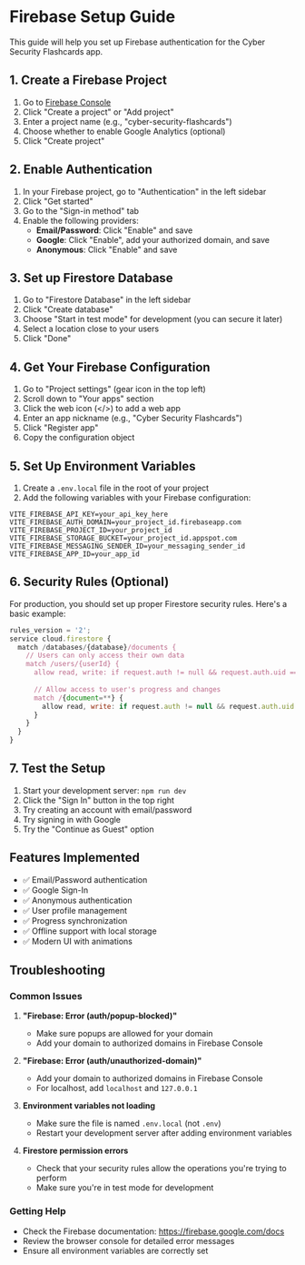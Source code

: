 # Firebase Setup Guide

This guide will help you set up Firebase authentication for the Cyber Security Flashcards app.

## 1. Create a Firebase Project

1. Go to [Firebase Console](https://console.firebase.google.com/)
2. Click "Create a project" or "Add project"
3. Enter a project name (e.g., "cyber-security-flashcards")
4. Choose whether to enable Google Analytics (optional)
5. Click "Create project"

## 2. Enable Authentication

1. In your Firebase project, go to "Authentication" in the left sidebar
2. Click "Get started"
3. Go to the "Sign-in method" tab
4. Enable the following providers:
   - **Email/Password**: Click "Enable" and save
   - **Google**: Click "Enable", add your authorized domain, and save
   - **Anonymous**: Click "Enable" and save

## 3. Set up Firestore Database

1. Go to "Firestore Database" in the left sidebar
2. Click "Create database"
3. Choose "Start in test mode" for development (you can secure it later)
4. Select a location close to your users
5. Click "Done"

## 4. Get Your Firebase Configuration

1. Go to "Project settings" (gear icon in the top left)
2. Scroll down to "Your apps" section
3. Click the web icon (</>) to add a web app
4. Enter an app nickname (e.g., "Cyber Security Flashcards")
5. Click "Register app"
6. Copy the configuration object

## 5. Set Up Environment Variables

1. Create a `.env.local` file in the root of your project
2. Add the following variables with your Firebase configuration:

```env
VITE_FIREBASE_API_KEY=your_api_key_here
VITE_FIREBASE_AUTH_DOMAIN=your_project_id.firebaseapp.com
VITE_FIREBASE_PROJECT_ID=your_project_id
VITE_FIREBASE_STORAGE_BUCKET=your_project_id.appspot.com
VITE_FIREBASE_MESSAGING_SENDER_ID=your_messaging_sender_id
VITE_FIREBASE_APP_ID=your_app_id
```

## 6. Security Rules (Optional)

For production, you should set up proper Firestore security rules. Here's a basic example:

```javascript
rules_version = '2';
service cloud.firestore {
  match /databases/{database}/documents {
    // Users can only access their own data
    match /users/{userId} {
      allow read, write: if request.auth != null && request.auth.uid == userId;
      
      // Allow access to user's progress and changes
      match /{document=**} {
        allow read, write: if request.auth != null && request.auth.uid == userId;
      }
    }
  }
}
```

## 7. Test the Setup

1. Start your development server: `npm run dev`
2. Click the "Sign In" button in the top right
3. Try creating an account with email/password
4. Try signing in with Google
5. Try the "Continue as Guest" option

## Features Implemented

- ✅ Email/Password authentication
- ✅ Google Sign-In
- ✅ Anonymous authentication
- ✅ User profile management
- ✅ Progress synchronization
- ✅ Offline support with local storage
- ✅ Modern UI with animations

## Troubleshooting

### Common Issues

1. **"Firebase: Error (auth/popup-blocked)"**
   - Make sure popups are allowed for your domain
   - Add your domain to authorized domains in Firebase Console

2. **"Firebase: Error (auth/unauthorized-domain)"**
   - Add your domain to authorized domains in Firebase Console
   - For localhost, add `localhost` and `127.0.0.1`

3. **Environment variables not loading**
   - Make sure the file is named `.env.local` (not `.env`)
   - Restart your development server after adding environment variables

4. **Firestore permission errors**
   - Check that your security rules allow the operations you're trying to perform
   - Make sure you're in test mode for development

### Getting Help

- Check the Firebase documentation: https://firebase.google.com/docs
- Review the browser console for detailed error messages
- Ensure all environment variables are correctly set
